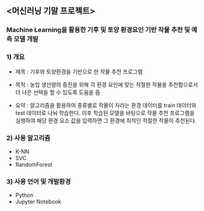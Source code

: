 ## <머신러닝 기말 프로젝트>  
### Machine Learning을 활용한 기후 및 토양 환경요인 기반 작물 추천 및 예측 모델 개발  

### 1) 개요

- 제목 : 기후와 토양환경을 기반으로 한 작물 추천 프로그램<br>  

- 목적 : 농업 생산량의 증진을 위해 각 환경 요인에 맞는 적절한 작물을 추천함으로서 더 나은 선택을 할 수 있도록 도움을 줌<br>  

- 요약 : 알고리즘을 활용하여 종류별로 작물이 자라는 환경 데이터를 train 데이터와 test 데이터로 나눠 학습한다. 이후 학습된 모델을 바탕으로 작물 추천 프로그램을 실행하여 해당 환경 요소 값을 입력하면 그 환경에 최적인 적절한 작물이 추천된다.

### 2) 사용 알고리즘
- K-NN
- SVC
- RandomForest
  
### 3) 사용 언어 및 개발환경
- Python
- Jupyter Notebook
